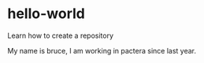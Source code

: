 # hello-world
Learn how to create a repository

My name is bruce, I am working in pactera since last year.

